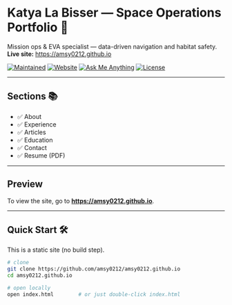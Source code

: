 # Katya La Bisser — Space Operations Portfolio 🚀

Mission ops & EVA specialist — data-driven navigation and habitat safety.  
**Live site:** https://amsy0212.github.io

[![Maintained](https://img.shields.io/badge/maintained-yes-2ecc71.svg)](https://github.com/amsy0212/amsy0212.github.io/commits/master)
[![Website](https://img.shields.io/badge/website-online-1abc9c.svg)](https://amsy0212.github.io)
[![Ask Me Anything](https://img.shields.io/badge/ask%20me-LinkedIn-0a66c2.svg)](https://www.linkedin.com/in/katia-sumets-51ab4461/)
[![License](https://img.shields.io/badge/license-MIT-blue.svg)](./LICENSE)

---

## Sections 📚
- ✅ About
- ✅ Experience
- ✅ Articles
- ✅ Education
- ✅ Contact
- ✅ Resume (PDF)

---

## Preview
To view the site, go to **https://amsy0212.github.io**.

---

## Quick Start 🛠
This is a static site (no build step).

```bash
# clone
git clone https://github.com/amsy0212/amsy0212.github.io
cd amsy0212.github.io

# open locally
open index.html        # or just double-click index.html
